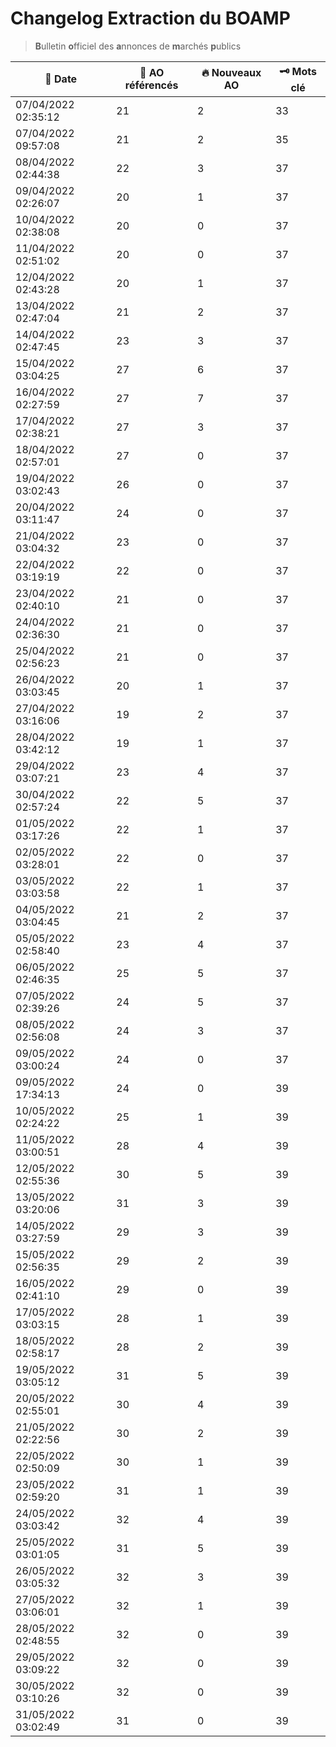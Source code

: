 # Changelog Extraction du BOAMP
> **B**ulletin **o**fficiel des **a**nnonces de **m**archés **p**ublics

| 📅 Date | 📝 AO référencés | 🔥 Nouveaux AO | 🗝 Mots clé |
|---|---|---|---|
|07/04/2022 02:35:12 | 21 | 2 | 33|
|07/04/2022 09:57:08 | 21 | 2 | 35|
|08/04/2022 02:44:38 | 22 | 3 | 37|
|09/04/2022 02:26:07 | 20 | 1 | 37|
|10/04/2022 02:38:08 | 20 | 0 | 37|
|11/04/2022 02:51:02 | 20 | 0 | 37|
|12/04/2022 02:43:28 | 20 | 1 | 37|
|13/04/2022 02:47:04 | 21 | 2 | 37|
|14/04/2022 02:47:45 | 23 | 3 | 37|
|15/04/2022 03:04:25 | 27 | 6 | 37|
|16/04/2022 02:27:59 | 27 | 7 | 37|
|17/04/2022 02:38:21 | 27 | 3 | 37|
|18/04/2022 02:57:01 | 27 | 0 | 37|
|19/04/2022 03:02:43 | 26 | 0 | 37|
|20/04/2022 03:11:47 | 24 | 0 | 37|
|21/04/2022 03:04:32 | 23 | 0 | 37|
|22/04/2022 03:19:19 | 22 | 0 | 37|
|23/04/2022 02:40:10 | 21 | 0 | 37|
|24/04/2022 02:36:30 | 21 | 0 | 37|
|25/04/2022 02:56:23 | 21 | 0 | 37|
|26/04/2022 03:03:45 | 20 | 1 | 37|
|27/04/2022 03:16:06 | 19 | 2 | 37|
|28/04/2022 03:42:12 | 19 | 1 | 37|
|29/04/2022 03:07:21 | 23 | 4 | 37|
|30/04/2022 02:57:24 | 22 | 5 | 37|
|01/05/2022 03:17:26 | 22 | 1 | 37|
|02/05/2022 03:28:01 | 22 | 0 | 37|
|03/05/2022 03:03:58 | 22 | 1 | 37|
|04/05/2022 03:04:45 | 21 | 2 | 37|
|05/05/2022 02:58:40 | 23 | 4 | 37|
|06/05/2022 02:46:35 | 25 | 5 | 37|
|07/05/2022 02:39:26 | 24 | 5 | 37|
|08/05/2022 02:56:08 | 24 | 3 | 37|
|09/05/2022 03:00:24 | 24 | 0 | 37|
|09/05/2022 17:34:13 | 24 | 0 | 39|
|10/05/2022 02:24:22 | 25 | 1 | 39|
|11/05/2022 03:00:51 | 28 | 4 | 39|
|12/05/2022 02:55:36 | 30 | 5 | 39|
|13/05/2022 03:20:06 | 31 | 3 | 39|
|14/05/2022 03:27:59 | 29 | 3 | 39|
|15/05/2022 02:56:35 | 29 | 2 | 39|
|16/05/2022 02:41:10 | 29 | 0 | 39|
|17/05/2022 03:03:15 | 28 | 1 | 39|
|18/05/2022 02:58:17 | 28 | 2 | 39|
|19/05/2022 03:05:12 | 31 | 5 | 39|
|20/05/2022 02:55:01 | 30 | 4 | 39|
|21/05/2022 02:22:56 | 30 | 2 | 39|
|22/05/2022 02:50:09 | 30 | 1 | 39|
|23/05/2022 02:59:20 | 31 | 1 | 39|
|24/05/2022 03:03:42 | 32 | 4 | 39|
|25/05/2022 03:01:05 | 31 | 5 | 39|
|26/05/2022 03:05:32 | 32 | 3 | 39|
|27/05/2022 03:06:01 | 32 | 1 | 39|
|28/05/2022 02:48:55 | 32 | 0 | 39|
|29/05/2022 03:09:22 | 32 | 0 | 39|
|30/05/2022 03:10:26 | 32 | 0 | 39|
|31/05/2022 03:02:49 | 31 | 0 | 39|
